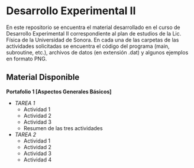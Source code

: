# Desarrollo Experimental II
En este repositorio se encuentra el material desarrollado en el curso de Desarrollo Experimental II correspondiente al plan de estudios de la Lic. Física
de la Universidad de Sonora. En cada una de las carpetas de las actividades solicitadas se encuentra el código del programa (main, subroutine, etc.), archivos
de datos (en extensión .dat) y algunos ejemplos en formato PNG.

## Material Disponible
**Portafolio 1 [Aspectos Generales Básicos]**
  - *TAREA 1*
    - Actividad 1
    - Actividad 2
    - Actividad 3
    - Resumen de las tres actividades
  - *TAREA 2*
    - Actividad 1
    - Actividad 2
    - Actividad 3
    - Actividad 4 
